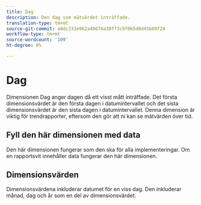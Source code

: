 ```yaml
---
title: Dag
description: Den dag som mätvärdet inträffade.
translation-type: tm+mt
source-git-commit: a8dc233e962a49674a30ff3c9f0b5d0d45b09f24
workflow-type: tm+mt
source-wordcount: '109'
ht-degree: 0%

---
```



# Dag

Dimensionen Dag anger dagen då ett visst mått inträffade. Det första dimensionsvärdet är den första dagen i datumintervallet och det sista dimensionsvärdet är den sista dagen i datumintervallet. Denna dimension är viktig för trendrapporter, eftersom den gör att ni kan se mätvärden över tid.

## Fyll den här dimensionen med data

Den här dimensionen fungerar som den ska för alla implementeringar. Om en rapportsvit innehåller data fungerar den här dimensionen.

## Dimensionsvärden

Dimensionsvärdena inkluderar datumet för en viss dag. Den inkluderar månad, dag och år som en del av dimensionsvärdet.
